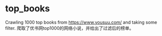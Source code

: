 # top_books
 Crawling 1000 top books from https://www.yousuu.com/ and taking some filter. 爬取了优书网top1000的网络小说，并给出了过滤后的榜单。
